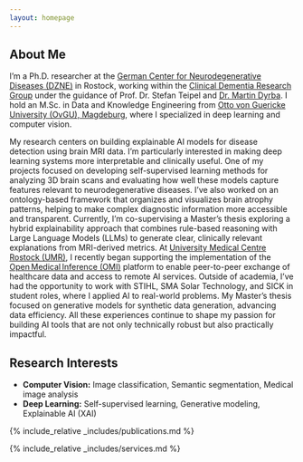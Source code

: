 ```yaml
---
layout: homepage
---
```


## About Me

I’m a Ph.D. researcher at the [German Center for Neurodegenerative Diseases (DZNE)](https://www.dzne.de/en/) in Rostock, working within the [Clinical Dementia Research Group](https://www.dzne.de/en/research/research-areas/clinical-research/research-groups/teipel/research-areasfocus/) under the guidance of Prof. Dr. Stefan Teipel and [Dr. Martin Dyrba](https://explaination.net/). I hold an M.Sc. in Data and Knowledge Engineering from [Otto von Guericke University (OvGU), Magdeburg](https://www.ovgu.de/unimagdeburg/en/), where I specialized in deep learning and computer vision.

My research centers on building explainable AI models for disease detection using brain MRI data. I’m particularly interested in making deep learning systems more interpretable and clinically useful. One of my projects focused on developing self-supervised learning methods for analyzing 3D brain scans and evaluating how well these models capture features relevant to neurodegenerative diseases. I’ve also worked on an ontology-based framework that organizes and visualizes brain atrophy patterns, helping to make complex diagnostic information more accessible and transparent. Currently, I’m co-supervising a Master’s thesis exploring a hybrid explainability approach that combines rule-based reasoning with Large Language Models (LLMs) to generate clear, clinically relevant explanations from MRI-derived metrics. At [University Medical Centre Rostock (UMR)](https://www.med.uni-rostock.de/en/), I recently began supporting the implementation of the [Open Medical Inference (OMI)](https://omi.ikim.nrw/) platform to enable peer-to-peer exchange of healthcare data and access to remote AI services. Outside of academia, I’ve had the opportunity to work with STIHL, SMA Solar Technology, and SICK in student roles, where I applied AI to real-world problems. My Master’s thesis focused on generative models for synthetic data generation, advancing data efficiency. All these experiences continue to shape my passion for building AI tools that are not only technically robust but also practically impactful.

## Research Interests

- **Computer Vision:** Image classification, Semantic segmentation, Medical image analysis
- **Deep Learning:** Self-supervised learning, Generative modeling, Explainable AI (XAI)


{% include_relative _includes/publications.md %}

{% include_relative _includes/services.md %}
